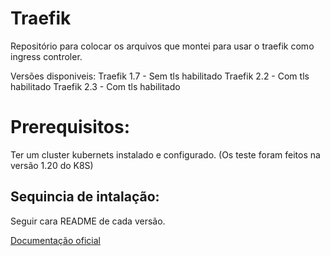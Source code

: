 # Traefik
Repositório para colocar os arquivos que montei para usar o traefik como ingress controler.

Versões disponiveis:
Traefik 1.7 - Sem tls habilitado
Traefik 2.2 - Com tls habilitado
Traefik 2.3 - Com tls habilitado

# Prerequisitos:
Ter um cluster kubernets instalado e configurado. (Os teste foram feitos na versão 1.20 do K8S)
## Sequincia de intalação:

Seguir cara README de cada versão.

[Documentação oficial](https://doc.traefik.io/traefik/ "Clique e acesse agora!")
